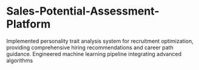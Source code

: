 # Sales-Potential-Assessment-Platform
Implemented personality trait analysis system for recruitment optimization, providing comprehensive hiring recommendations and career path guidance. Engineered machine learning pipeline integrating advanced algorithms
